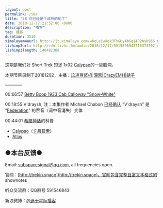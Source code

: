 ```yaml
---
layout: post
permalink: /58/
title: "58 你已经是个成熟的船了"
date: 2018-12-17 21:52:00 +0800
description: "播客"
tag: 播客 
duration: 3510
ximalayam4aurl: http://jt.ximalaya.com/wKgLe1wXqkDThGUyAbGqj4R2nyU966.m4a?channel=rss&amp;album_id=3135361&amp;track_id=145521125&amp;uid=6418191&amp;jt=http://audio.xmcdn.com/group52/M0A/2E/8B/wKgLe1wXqkDThGUyAbGqj4R2nyU966.m4a
lizhimp3url: http://cdn.lizhi.fm/audio/2018/12/17/5015595942715373702_ud.mp3
lizhimp3length: 140482368
---   
```


这期是我们对 Short Trek 短途 1x02 [Calypso](http://memory-alpha.wikia.com/wiki/Calypso_(episode))的一些脑洞。

本期节目录制于20181202，主播：[玖凉豆浆机](https://weibo.com/lunaliang1029)\|[深思](mailto:deepthought@trekin.space)\|[CrazyEMH](mailto:emh@trekin.space)\|[胡子](https://weibo.com/p/1005051764117203)

————

00:06:57 [Betty Boop 1933 Cab Calloway &quot;Snow-White&quot;](https://www.youtube.com/watch?v=CNG8GYrh1mg)

00:18:55 V&#39;draysh, 注：本集作者 Michael Chabon [已经确认](https://www.instagram.com/p/Bp7usVAAlB7/) &quot;V&#39;draysh&quot; 是 &quot;[Federation](http://memory-alpha.wikia.com/wiki/United_Federation_of_Planets)&quot; 的吞音（词中音消失）变体

00:44:01 [希腊神话](https://zh.wikipedia.org/wiki/%E5%B8%8C%E8%87%98%E7%A5%9E%E7%A5%87%E5%8F%8A%E7%A5%9E%E8%A9%B1%E4%BA%BA%E7%89%A9%E5%88%97%E8%A1%A8)的科普

- [Calypso](https://en.wikipedia.org/wiki/Calypso_(mythology))（[卡吕普索](https://zh.wikipedia.org/wiki/%E5%8D%A1%E5%90%95%E6%99%AE%E7%B4%A2)）
-  [Atlas](https://en.wikipedia.org/wiki/Atlas_(mythology))

## ●本台反馈●

Email: [subspacesignal@qq.com](mailto:subspacesignal@qq.com), all frequencies open.

官网：[http://trekin.space](http://trekin.space)，官网包含完整且富文本格式的 shownotes

听众交流群：QQ群号 591546843

新浪微博：[@迷于星际播客](http://weibo.com/lostinst)


